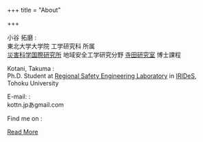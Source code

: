 +++
title = "About"


+++

小谷 拓磨
:  
東北大学大学院 工学研究科 所属  
[災害科学国際研究所](http://irides.tohoku.ac.jp/) 地域安全工学研究分野 [寺田研究室](http://www.cae.civil.tohoku.ac.jp/)  博士課程  

Kotani, Takuma
:  
Ph.D. Student at [Regional Safety Engineering Laboratory](http://irides.tohoku.ac.jp/eng/organization/regeneration/03.html) in [IRIDeS](http://irides.tohoku.ac.jp/eng/),  
Tohoku University

E-mail:
:  
kottn.jpあgmail.com

Find me on
:  
<a rel="me" href="https://github.com/kottn" class="github" title="かたかた">
<i class="fab fa-fw fa-lg fa-github"></i></a>
<a rel="me" href="https://twitter.com/kottn_jp" class="twitter" title="ぼそぼそ">
<i class="fab fa-fw fa-lg fa-twitter"></i></a>
<a href="https://soundcloud.com/kottn_jp" class="soundcloud" title="ふんふん">
<i class="fab fa-fw fa-lg fa-soundcloud"></i></a>
<a href="https://www.amazon.co.jp/wishlist/3JEW2PF70YQX2" class="amazon" title="ください">
<i class="fab fa-fw fa-lg fa-amazon"></i></a>


<!-- この一行はこのファイルが "_index.md" である場合のみコメントを外す -->
<a href="/about.html" rel="next" class="readmore">Read More</a>



<!-- ここからはこのファイルが "about.md" である場合のみ残す -->
